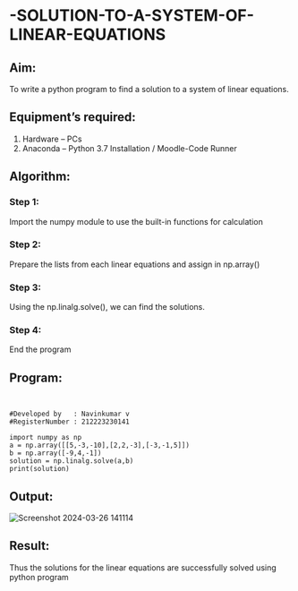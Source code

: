 # -SOLUTION-TO-A-SYSTEM-OF-LINEAR-EQUATIONS
## Aim:
To write a python program to find a solution to a system of linear equations.
## Equipment’s required:
1. 	Hardware – PCs
2. 	Anaconda – Python 3.7 Installation / Moodle-Code Runner
## Algorithm:
### Step 1: 
Import the numpy module to use the built-in functions for calculation
### Step 2: 
Prepare the lists from each linear equations and assign in np.array()
### Step 3: 
Using the np.linalg.solve(), we can find the solutions.
### Step 4: 
End the program
## Program:
```


#Developed by   : Navinkumar v
#RegisterNumber : 212223230141

import numpy as np
a = np.array([[5,-3,-10],[2,2,-3],[-3,-1,5]])
b = np.array([-9,4,-1])
solution = np.linalg.solve(a,b)
print(solution)
```
## Output:
![Screenshot 2024-03-26 141114](https://github.com/Bharathraj2006/-SOLUTION-TO-A-SYSTEM-OF-LINEAR-EQUATIONS/assets/152376845/bf9ea509-c393-4b34-9601-45715334ba83)

## Result: 
Thus the solutions for the linear equations are successfully solved using python program

